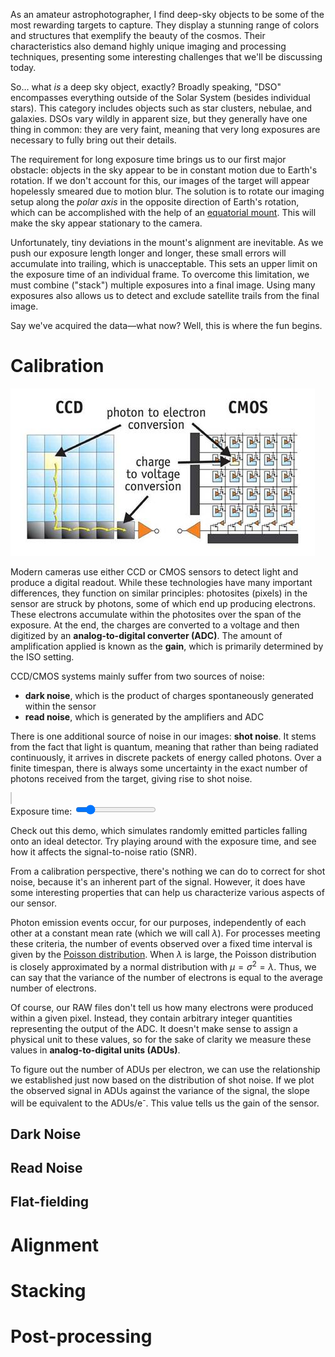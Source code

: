 As an amateur astrophotographer, I find deep-sky objects to be some of the most rewarding targets to capture. They display a stunning range of colors and structures that exemplify the beauty of the cosmos. Their characteristics also demand highly unique imaging and processing techniques, presenting some interesting challenges that we'll be discussing today.

So&hellip; what *is* a deep sky object, exactly? Broadly speaking, "DSO" encompasses everything outside of the Solar System (besides individual stars). This category includes objects such as star clusters, nebulae, and galaxies. DSOs vary wildly in apparent size, but they generally have one thing in common: they are very faint, meaning that very long exposures are necessary to fully bring out their details.

The requirement for long exposure time brings us to our first major obstacle: objects in the sky appear to be in constant motion due to Earth's rotation. If we don't account for this, our images of the target will appear hopelessly smeared due to motion blur. The solution is to rotate our imaging setup along the *polar axis* in the opposite direction of Earth's rotation, which can be accomplished with the help of an [equatorial mount](https://en.wikipedia.org/wiki/Equatorial_mount). This will make the sky appear stationary to the camera. 

Unfortunately, tiny deviations in the mount's alignment are inevitable. As we push our exposure length longer and longer, these small errors will accumulate into trailing, which is unacceptable. This sets an upper limit on the exposure time of an individual frame. To overcome this limitation, we must combine ("stack") multiple exposures into a final image. Using many exposures also allows us to detect and exclude satellite trails from the final image.

Say we've acquired the data&mdash;what now? Well, this is where the fun begins.

# Calibration

![comparison of ccd and cmos sensors](ccd-vs-cmos.jpg)

Modern cameras use either CCD or CMOS sensors to detect light and produce a digital readout. While these technologies have many important differences, they function on similar principles: photosites (pixels) in the sensor are struck by photons, some of which end up producing electrons. These electrons accumulate within the photosites over the span of the exposure. At the end, the charges are converted to a voltage and then digitized by an **analog-to-digital converter (ADC)**. The amount of amplification applied is known as the **gain**, which is primarily determined by the ISO setting.

CCD/CMOS systems mainly suffer from two sources of noise:

- **dark noise**, which is the product of charges spontaneously generated within the sensor
- **read noise**, which is generated by the amplifiers and ADC

There is one additional source of noise in our images: **shot noise**. It stems from the fact that light is quantum, meaning that rather than being radiated continuously, it arrives in discrete packets of energy called photons. Over a finite timespan, there is always some uncertainty in the exact number of photons received from the target, giving rise to shot noise.

<canvas id="shot-noise-demo" style="border: 1px solid #ccc" width="600" height="300"></canvas><br>
<label for="exposure-time">Exposure time: </label><input type="range" min="0.5" max="4" step="0.5" value="1" id="exposure-time"><span id="exposure-time-text">

Check out this demo, which simulates randomly emitted particles falling onto an ideal detector. Try playing around with the exposure time, and see how it affects the signal-to-noise ratio (SNR).

<script src="shot-noise.js"></script>
 
<aside>

From a calibration perspective, there's nothing we can do to correct for shot noise, because it's an inherent part of the signal. However, it does have some interesting properties that can help us characterize various aspects of our sensor.

Photon emission events occur, for our purposes, independently of each other at a constant mean rate (which we will call $\lambda$). For processes meeting these criteria, the number of events observed over a fixed time interval is given by the [Poisson distribution](https://en.wikipedia.org/wiki/Poisson_distribution). When $\lambda$ is large, the Poisson distribution is closely approximated by a normal distribution with $\mu = \sigma^2 = \lambda$. Thus, we can say that the variance of the number of electrons is equal to the average number of electrons.

Of course, our RAW files don't tell us how many electrons were produced within a given pixel. Instead, they contain arbitrary integer quantities representing the output of the ADC. It doesn't make sense to assign a physical unit to these values, so for the sake of clarity we measure these values in **analog-to-digital units (ADUs)**.

To figure out the number of ADUs per electron, we can use the relationship we established just now based on the distribution of shot noise. If we plot the observed signal in ADUs against the variance of the signal, the slope will be equivalent to the ADUs/e<sup>-</sup>. This value tells us the gain of the sensor.

</aside>

## Dark Noise

## Read Noise


## Flat-fielding

# Alignment

# Stacking

# Post-processing


